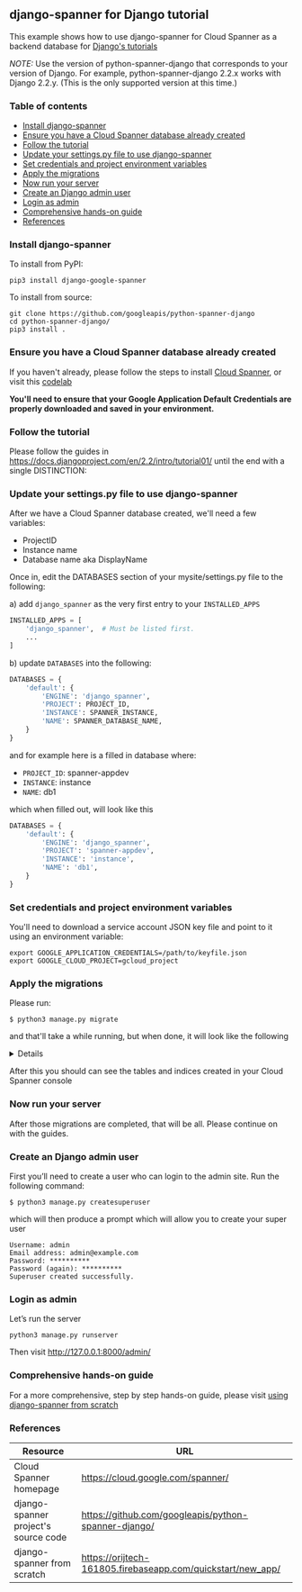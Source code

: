 ## django-spanner for Django tutorial

This example shows how to use django-spanner for Cloud Spanner as a backend database for [Django's tutorials](https://docs.djangoproject.com/en/2.2/intro/tutorial01/)

*NOTE:* Use the version of python-spanner-django that corresponds to your version of Django. For example, python-spanner-django 2.2.x works with Django 2.2.y. (This is the only supported version at this time.)

### Table of contents
- [Install django-spanner](#install-django-spanner)
- [Ensure you have a Cloud Spanner database already created](#ensure-you-have-a-cloud-spanner-database-already-created)
- [Follow the tutorial](#follow-the-tutorial)
- [Update your settings.py file to use django-spanner](#update-your-settings.py-file-to-use-django-spanner)
- [Set credentials and project environment variables](#Set-credentials-and-project-environment-variables)
- [Apply the migrations](#apply-the-migrations)
- [Now run your server](#now-run-your-server)
- [Create an Django admin user](#create-an-django-admin-user)
- [Login as admin](#login-as-admin)
- [Comprehensive hands-on guide](#comprehensive-hands-on-guide)
- [References](#references)

### Install django-spanner
To install from PyPI:
```shell
pip3 install django-google-spanner
```
To install from source:
```shell
git clone https://github.com/googleapis/python-spanner-django
cd python-spanner-django/
pip3 install .
```

### Ensure you have a Cloud Spanner database already created
If you haven't already, please follow the steps to install [Cloud Spanner](https://cloud.google.com/spanner/docs/getting-started/set-up),
or visit this [codelab](https://opencensus.io/codelabs/spanner/#0)

**You'll need to ensure that your Google Application Default Credentials are properly downloaded and saved in your environment.**

### Follow the tutorial
Please follow the guides in https://docs.djangoproject.com/en/2.2/intro/tutorial01/ until the end with a single DISTINCTION:

### Update your settings.py file to use django-spanner
After we have a Cloud Spanner database created, we'll need a few variables:
* ProjectID
* Instance name
* Database name aka DisplayName

Once in, edit the DATABASES section of your mysite/settings.py file to the following:

a) add `django_spanner` as the very first entry to your `INSTALLED_APPS`
```python
INSTALLED_APPS = [
    'django_spanner',  # Must be listed first.
    ...
]
```

b) update `DATABASES` into the following:
```python
DATABASES = {
    'default': {
        'ENGINE': 'django_spanner',
        'PROJECT': PROJECT_ID,
        'INSTANCE': SPANNER_INSTANCE,
        'NAME': SPANNER_DATABASE_NAME,
    }
}
```

and for example here is a filled in database where:

* `PROJECT_ID`: spanner-appdev
* `INSTANCE`: instance
* `NAME`: db1

which when filled out, will look like this

```python
DATABASES = {
    'default': {
        'ENGINE': 'django_spanner',
        'PROJECT': 'spanner-appdev',
        'INSTANCE': 'instance',
        'NAME': 'db1',
    }
}
```

### Set credentials and project environment variables
You'll need to download a service account JSON key file and point to it using an environment variable:
```shell
export GOOGLE_APPLICATION_CREDENTIALS=/path/to/keyfile.json
export GOOGLE_CLOUD_PROJECT=gcloud_project
```

### Apply the migrations
Please run:
```shell
$ python3 manage.py migrate
```

and that'll take a while running, but when done, it will look like the following

<details>

```shell
$ python3 manage.py migrate
Operations to perform:
  Apply all migrations: admin, auth, contenttypes, sessions
Running migrations:
  Applying contenttypes.0001_initial... OK
  Applying auth.0001_initial... OK
  Applying admin.0001_initial... OK
  Applying admin.0002_logentry_remove_auto_add... OK
  Applying admin.0003_logentry_add_action_flag_choices... OK
  Applying contenttypes.0002_remove_content_type_name... OK
  Applying auth.0002_alter_permission_name_max_length... OK
  Applying auth.0003_alter_user_email_max_length... OK
  Applying auth.0004_alter_user_username_opts... OK
  Applying auth.0005_alter_user_last_login_null... OK
  Applying auth.0006_require_contenttypes_0002... OK
  Applying auth.0007_alter_validators_add_error_messages... OK
  Applying auth.0008_alter_user_username_max_length... OK
  Applying auth.0009_alter_user_last_name_max_length... OK
  Applying auth.0010_alter_group_name_max_length... OK
  Applying auth.0011_update_proxy_permissions... OK
  Applying sessions.0001_initial... OK
```
</details>

After this you should can see the tables and indices created in your Cloud Spanner console

### Now run your server
After those migrations are completed, that will be all. Please continue on with the guides.

### Create an Django admin user
First you’ll need to create a user who can login to the admin site. Run the following command:

```shell
$ python3 manage.py createsuperuser
```
which will then produce a prompt which will allow you to create your super user
```shell
Username: admin
Email address: admin@example.com
Password: **********
Password (again): **********
Superuser created successfully.
```

### Login as admin
Let’s run the server
```shell script
python3 manage.py runserver
```
Then visit http://127.0.0.1:8000/admin/

### Comprehensive hands-on guide
For a more comprehensive, step by step hands-on guide, please visit [using django-spanner from scratch](https://orijtech-161805.firebaseapp.com/quickstart/new_app/)

### References

Resource|URL
---|---
Cloud Spanner homepage|https://cloud.google.com/spanner/
django-spanner project's source code|https://github.com/googleapis/python-spanner-django/
django-spanner from scratch|https://orijtech-161805.firebaseapp.com/quickstart/new_app/
